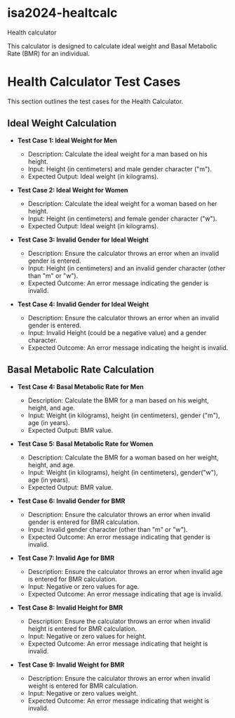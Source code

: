 # isa2024-healtcalc
Health calculator

This calculator is designed to calculate ideal weight and Basal Metabolic Rate (BMR) for an individual.

# Health Calculator Test Cases

This section outlines the test cases for the Health Calculator.

## Ideal Weight Calculation

- **Test Case 1: Ideal Weight for Men**
  - Description: Calculate the ideal weight for a man based on his height.
  - Input: Height (in centimeters) and male gender character ("m").
  - Expected Output: Ideal weight (in kilograms).

- **Test Case 2: Ideal Weight for Women**
  - Description: Calculate the ideal weight for a woman based on her height.
  - Input: Height (in centimeters) and female gender character ("w").
  - Expected Output: Ideal weight (in kilograms).

- **Test Case 3: Invalid Gender for Ideal Weight**
  - Description: Ensure the calculator throws an error when an invalid gender is entered.
  - Input: Height (in centimeters) and an invalid gender character (other than "m" or "w").
  - Expected Outcome: An error message indicating the gender is invalid.

- **Test Case 4: Invalid Gender for Ideal Weight**
  - Description: Ensure the calculator throws an error when an invalid gender is entered.
  - Input: Invalid Height (could be a negative value) and a gender character.
  - Expected Outcome: An error message indicating the height is invalid.

## Basal Metabolic Rate Calculation

- **Test Case 4: Basal Metabolic Rate for Men**
  - Description: Calculate the BMR for a man based on his weight, height, and age.
  - Input: Weight (in kilograms), height (in centimeters), gender ("m"), age (in years).
  - Expected Output: BMR value.

- **Test Case 5: Basal Metabolic Rate for Women**
  - Description: Calculate the BMR for a woman based on her weight, height, and age.
  - Input: Weight (in kilograms), height (in centimeters), gender("w"), age (in years).
  - Expected Output: BMR value.

- **Test Case 6: Invalid Gender for BMR**
  - Description: Ensure the calculator throws an error when invalid gender is entered for BMR calculation.
  - Input: Invalid gender character (other than "m" or "w").
  - Expected Outcome: An error message indicating that gender is invalid.

- **Test Case 7: Invalid Age for BMR**
  - Description: Ensure the calculator throws an error when invalid age is entered for BMR calculation.
  - Input: Negative or zero values for age.
  - Expected Outcome: An error message indicating that age is invalid.

- **Test Case 8: Invalid Height for BMR**
  - Description: Ensure the calculator throws an error when invalid height is entered for BMR calculation.
  - Input: Negative or zero values for height.
  - Expected Outcome: An error message indicating that height is invalid.

- **Test Case 9: Invalid Weight for BMR**
  - Description: Ensure the calculator throws an error when invalid weight is entered for BMR calculation.
  - Input: Negative or zero values weight.
  - Expected Outcome: An error message indicating that weight is invalid.

